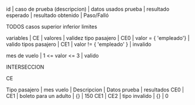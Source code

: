 

id | caso de prueba (descripcion) | datos usados prueba | resultado esperado | resultado obtenido | Paso/Falló

 

TODOS casos
superior
inferior
limites

variables | CE | valores | validez
tipo pasajero | CE0 | valor = { 'empleado'} | valido
tipos pasajero | CE1 | valor != { 'empleado' } | invalido

mes de vuelo | 1 <= valor <= 3 | valido




INTERSECCION

CE

Tipo pasajero | mes vuelo | Descripcion | Datos prueba | resultados
CE0 | CE1 | boleto para un adulto | {} | 150
CE1 | CE2 | tipo invalido | {} | 0